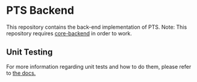 # PTS Backend

This repository contains the back-end implementation of PTS.
Note: This repository requires [core-backend](https://gitlab.com/pixel8is/ojt/core/core-backend) in order to work.

## Unit Testing

For more information regarding unit tests and how to do them, please refer to [the docs.](https://phpunit.readthedocs.io/en/9.5/writing-tests-for-phpunit.html)
